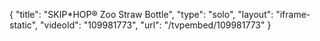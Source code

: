 {
    "title": "SKIP*HOP&reg; Zoo Straw Bottle",
    "type": "solo",
    "layout": "iframe-static",
    "videoId": "109981773",
    "url": "\/tvpembed\/109981773"
}